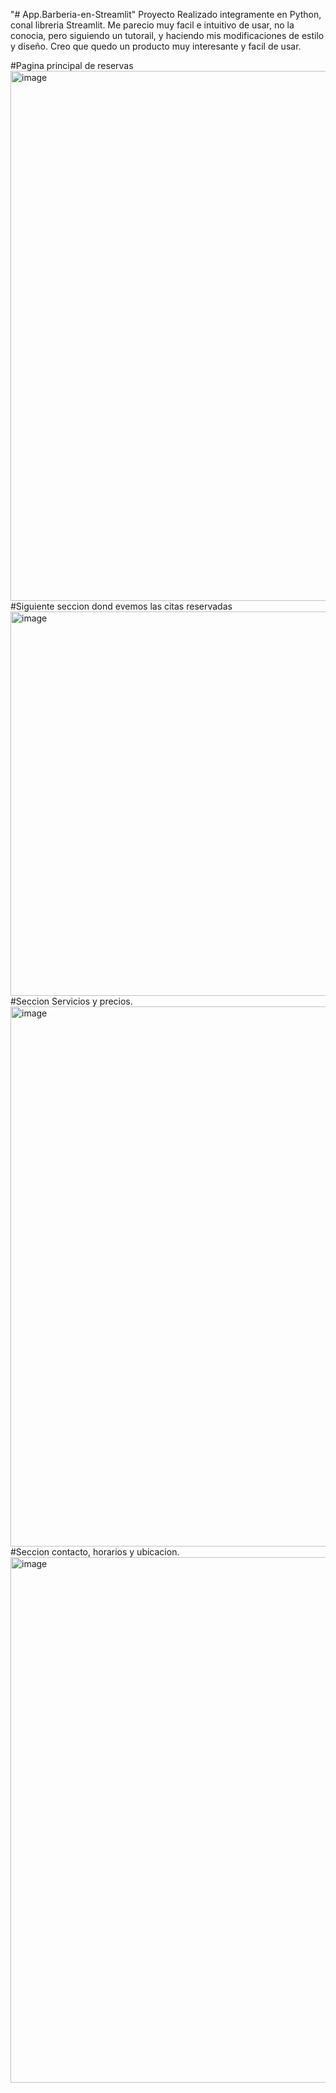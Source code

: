 "# App.Barberia-en-Streamlit" 
Proyecto Realizado integramente en Python, conal libreria Streamlit. 
Me parecio muy facil e intuitivo de usar, no la conocia, pero siguiendo un tutorail, y haciendo mis modificaciones de estilo y diseño.
Creo que quedo un producto muy interesante y facil de usar.

#Pagina principal de reservas
<img width="829" height="848" alt="image" src="https://github.com/user-attachments/assets/778d6e90-8d00-420a-befe-fb1f6383e310" />
#Siguiente seccion dond evemos las citas reservadas
<img width="797" height="615" alt="image" src="https://github.com/user-attachments/assets/2e71b626-d6d8-4319-88f9-aaa99ceec433" />
#Seccion Servicios y precios.
<img width="861" height="864" alt="image" src="https://github.com/user-attachments/assets/32d66e5b-215a-4308-a62e-28421bb81fe5" />
#Seccion contacto, horarios y ubicacion.
<img width="615" height="841" alt="image" src="https://github.com/user-attachments/assets/08474f61-588a-4661-a67c-480aff87e433" /> 

